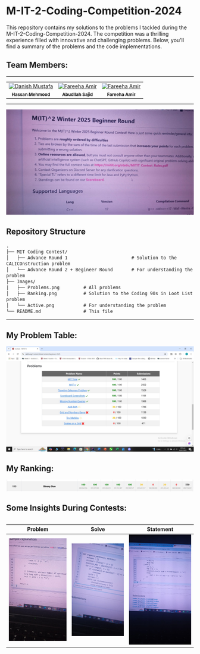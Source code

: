 # M-IT-2-Coding-Competition-2024

This repository contains my solutions to the problems I tackled during the M-IT-2-Coding-Competition-2024. The competition was a thrilling experience filled with innovative and challenging problems. Below, you'll find a summary of the problems and the code implementations.

## Team Members:

<hr/>
<table>
    <tbody>
        <tr>
            <td align="center">
                <a href="https://github.com/danishmustafa86">
                    <img src="" width="100px;" alt="Danish Mustafa"/>
                    <br />
                    <sub><b>Hassan Mehmood</b></sub>
                </a> 
            </td>
          <td align="center">
                <a href="https://github.com/abdullahsajid">
                    <img src="https://avatars.githubusercontent.com/u/138194224?v=4" width="100px;" alt="Fareeha Amir"/>
                    <br />
                    <sub><b>Abudllah Sajid</b></sub>
                </a> 
            </td>
            <td align="center">
                <a href="https://github.com/fareehaamir">
                    <img src="" width="100px;" alt="Fareeha Amir"/>
                    <br />
                    <sub><b>Fareeha Amir</b></sub>
                </a> 
            </td>
        </tr> 
</tbody>
<table>

---
![M-IT-2-Coding-Competition-2024](Images/mainpage.jpg "UC Berkeley Logo")

## Repository Structure  

```plaintext
.
├── MIT Coding Contest/
│   ├── Advance Round 1                        # Solution to the CALICOnstruction problem
│   └── Advance Round 2 + Begineer Round       # For understanding the problem
├── Images/
|   ├── Problems.png         # All problems
│   ├── Ranking.png          # Solution to the Coding 90s in Loot List problem
│   └── Active.png           # For understanding the problem
└── README.md                # This file

```
---

## My Problem Table:

![UC Berkeley Logo](Images/Problems.jpg "MIT-2 Contest")

## My Ranking:

![UC Berkeley Logo](Images/rank.jpg "ranking picture")


## Some Insights During Contests:

| Problem | Solve | Statement |
| ------- | ----- | --------- |
| ![Problem Image](Images/1.jpg "MIT-2 Contest") | ![Solve Image](Images/2.jpg "MIT-2 Contest") | ![Statement Image](Images/3.jpg "MIT-2 Contest") |